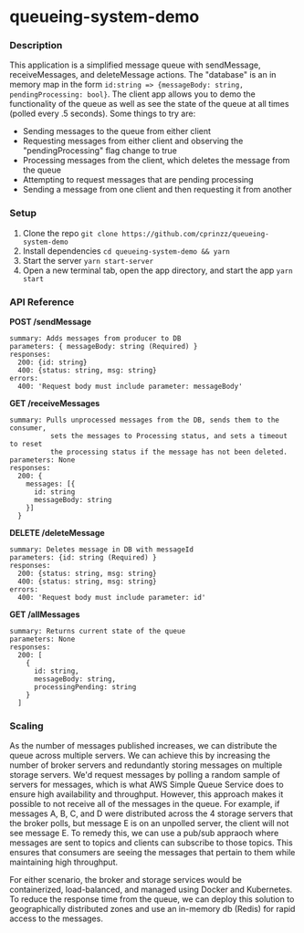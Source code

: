 # queueing-system-demo

### Description

This application is a simplified message queue with sendMessage, receiveMessages, and deleteMessage actions. The "database" is an in memory map in the form `id:string => {messageBody: string, pendingProcessing: bool}`. The client app allows you to demo the functionality of the queue as well as see the state of the queue at all times (polled every .5 seconds). Some things to try are:

- Sending messages to the queue from either client
- Requesting messages from either client and observing the "pendingProcessing" flag change to true
- Processing messages from the client, which deletes the message from the queue
- Attempting to request messages that are pending processing
- Sending a message from one client and then requesting it from another

### Setup

1. Clone the repo
   `git clone https://github.com/cprinzz/queueing-system-demo`
2. Install dependencies
   `cd queueing-system-demo && yarn`
3. Start the server
   `yarn start-server`
4. Open a new terminal tab, open the app directory, and start the app
   `yarn start`

### API Reference

**POST /sendMessage**

    summary: Adds messages from producer to DB
    parameters: { messageBody: string (Required) }
    responses:
      200: {id: string}
      400: {status: string, msg: string}
    errors:
      400: 'Request body must include parameter: messageBody'

**GET /receiveMessages**

    summary: Pulls unprocessed messages from the DB, sends them to the consumer,
              sets the messages to Processing status, and sets a timeout to reset
              the processing status if the message has not been deleted.
    parameters: None
    responses:
      200: {
        messages: [{
          id: string
          messageBody: string
        }]
      }

**DELETE /deleteMessage**

    summary: Deletes message in DB with messageId
    parameters: {id: string (Required) }
    responses:
      200: {status: string, msg: string}
      400: {status: string, msg: string}
    errors:
      400: 'Request body must include parameter: id'

**GET /allMessages**

    summary: Returns current state of the queue
    parameters: None
    responses:
      200: [
        {
          id: string,
          messageBody: string,
          processingPending: string
        }
      ]

### Scaling

As the number of messages published increases, we can distribute the queue across multiple servers. We can achieve this by increasing the number of broker servers and redundantly storing messages on multiple storage servers. We'd request messages by polling a random sample of servers for messages, which is what AWS Simple Queue Service does to ensure high availability and throughput. However, this approach makes it possible to not receive all of the messages in the queue. For example, if messages A, B, C, and D were distributed across the 4 storage servers that the broker polls, but message E is on an unpolled server, the client will not see message E. To remedy this, we can use a pub/sub appraoch where messages are sent to topics and clients can subscribe to those topics. This ensures that consumers are seeing the messages that pertain to them while maintaining high throughput.

For either scenario, the broker and storage services would be containerized, load-balanced, and managed using Docker and Kubernetes. To reduce the response time from the queue, we can deploy this solution to geographically distributed zones and use an in-memory db (Redis) for rapid access to the messages.
